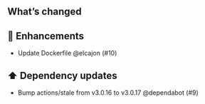 ## What’s changed

## 🚀 Enhancements

- Update Dockerfile @elcajon (#10)

## ⬆️ Dependency updates

- Bump actions/stale from v3.0.16 to v3.0.17 @dependabot (#9)
